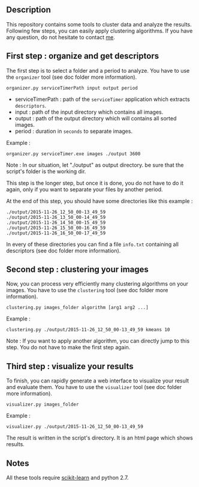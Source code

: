 ## Description

This repository contains some tools to cluster data and analyze the results.
Following few steps, you can easily apply clustering algorithms. If you have any question, do not hesitate to contact [me](mailto:leo@loza.ch).

## First step : organize and get descriptors

The first step is to select a folder and a period to analyze.
You have to use the `organizer` tool (see doc folder more information).

    organizer.py serviceTimerPath input output period
    
  * serviceTimerPath : path of the `serviceTimer` application which extracts `descriptors`.
  * input : path of the input directory which contains all images.
  * output : path of the output directory which will contains all sorted images.
  * period : duration in `seconds` to separate images.
 
Example : 

    organizer.py serviceTimer.exe images ./output 3600
  
Note : In our situation, let "./output" as output directory. be sure that the script's folder is the working dir.

This step is the longer step, but once it is done, you do not have to do it again,
only if you want to separate your files by another period.

At the end of this step, you should have some directories like this example :

    ./output/2015-11-26_12_50_00-13_49_59
    ./output/2015-11-26_13_50_00-14_49_59
    ./output/2015-11-26_14_50_00-15_49_59
    ./output/2015-11-26_15_50_00-16_49_59
    ./output/2015-11-26_16_50_00-17_49_59
  
In every of these directories you can find a file `info.txt` containing all descriptors (see doc folder more information).
    
## Second step : clustering your images

Now, you can process very efficiently many clustering algorithms on your images.
You have to use the `clustering` tool (see doc folder more information).
    
    clustering.py images_folder algorithm [arg1 arg2 ...]
    
Example : 

    clustering.py ./output/2015-11-26_12_50_00-13_49_59 kmeans 10

Note : If you want to apply another algorithm, you can directly jump to this step.
You do not have to make the first step again.

## Third step : visualize your results

To finish, you can rapidly generate a web interface to visualize your result and evaluate them.
You have to use the `visualizer` tool (see doc folder more information).

    visualizer.py images_folder

Example :

    visualizer.py ./output/2015-11-26_12_50_00-13_49_59
    
The result is written in the script's directory. It is an html page which shows results.

## Notes
All these tools require [scikit-learn](http://scikit-learn.org/stable/install.html) and python 2.7.
